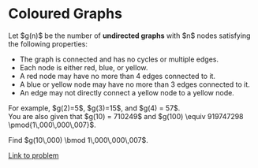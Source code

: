 # Coloured Graphs

<p>Let $g(n)$ be the number of <b>undirected graphs</b> with $n$ nodes satisfying the following properties:</p>
<ul><li>The graph is connected and has no cycles or multiple edges.</li>
<li>Each node is either red, blue, or yellow.</li>
<li>A red node may have no more than 4 edges connected to it.</li>
<li>A blue or yellow node may have no more than 3 edges connected to it.</li>
<li>An edge may not directly connect a yellow node to a yellow node.</li>
</ul><p>For example, $g(2)=5$, $g(3)=15$, and $g(4) = 57$.<br />
You are also given that $g(10) = 710249$ and $g(100) \equiv 919747298 \pmod{1\,000\,000\,007}$.</p>

<p>Find $g(10\,000) \bmod 1\,000\,000\,007$.</p>

[Link to problem](https://projecteuler.net/problem=677)
